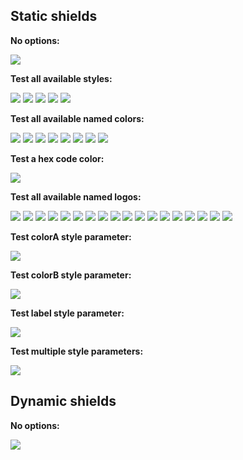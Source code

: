 Static shields
--------------

**No options:**

![](http://img.shields.io/badge/py-shields-lightgrey.svg)

**Test all available styles:**

![](http://img.shields.io/badge/style-plastic-lightgrey.svg?style=plastic)
![](http://img.shields.io/badge/style-flat-lightgrey.svg?style=flat)
![](http://img.shields.io/badge/style-flat--square-lightgrey.svg?style=flat-square)
![](http://img.shields.io/badge/style-for--the--badge-lightgrey.svg?style=for-the-badge)
![](http://img.shields.io/badge/style-social-lightgrey.svg?style=social)

**Test all available named colors:**

![](http://img.shields.io/badge/color-brightgreen-brightgreen.svg)
![](http://img.shields.io/badge/color-green-green.svg)
![](http://img.shields.io/badge/color-yellowgreen-yellowgreen.svg)
![](http://img.shields.io/badge/color-yellow-yellow.svg)
![](http://img.shields.io/badge/color-orange-orange.svg)
![](http://img.shields.io/badge/color-red-red.svg)
![](http://img.shields.io/badge/color-lightgrey-lightgrey.svg)
![](http://img.shields.io/badge/color-blue-blue.svg)

**Test a hex code color:**

![](http://img.shields.io/badge/hex-FF00FF-FF00FF.svg)

**Test all available named logos:**

![](http://img.shields.io/badge/logo-appveyor-lightgrey.svg?logo=appveyor)
![](http://img.shields.io/badge/logo-bitcoin-lightgrey.svg?logo=bitcoin)
![](http://img.shields.io/badge/logo-bithound-lightgrey.svg?logo=bithound)
![](http://img.shields.io/badge/logo-discord-lightgrey.svg?logo=discord)
![](http://img.shields.io/badge/logo-dockbit-lightgrey.svg?logo=dockbit)
![](http://img.shields.io/badge/logo-eclipse-lightgrey.svg?logo=eclipse)
![](http://img.shields.io/badge/logo-github-lightgrey.svg?logo=github)
![](http://img.shields.io/badge/logo-gitter--white-lightgrey.svg?logo=gitter-white)
![](http://img.shields.io/badge/logo-gratipay-lightgrey.svg?logo=gratipay)
![](http://img.shields.io/badge/logo-paypal-lightgrey.svg?logo=paypal)
![](http://img.shields.io/badge/logo-postgresql-lightgrey.svg?logo=postgresql)
![](http://img.shields.io/badge/logo-scrutinizer-lightgrey.svg?logo=scrutinizer)
![](http://img.shields.io/badge/logo-slack-lightgrey.svg?logo=slack)
![](http://img.shields.io/badge/logo-sourcegraph-lightgrey.svg?logo=sourcegraph)
![](http://img.shields.io/badge/logo-telegram-lightgrey.svg?logo=telegram)
![](http://img.shields.io/badge/logo-tfs-lightgrey.svg?logo=tfs)
![](http://img.shields.io/badge/logo-travis-lightgrey.svg?logo=travis)
![](http://img.shields.io/badge/logo-twitter-lightgrey.svg?logo=twitter)

**Test colorA style parameter:**

![](http://img.shields.io/badge/color-a-lightgrey.svg?colorA=FF00FF)

**Test colorB style parameter:**

![](http://img.shields.io/badge/color-b-lightgrey.svg?colorB=FF00FF)

**Test label style parameter:**

![](http://img.shields.io/badge/foo-bar-lightgrey.svg?label=label)

**Test multiple style parameters:**

![](http://img.shields.io/badge/git-hub-lightgrey.svg?label=bar&logo=github&colorA=FF00FF&colorB=FF00FF)

Dynamic shields
---------------

**No options:**

![](https://img.shields.io/badge/dynamic/json.svg?uri=https://raw.githubusercontent.com/Riptide00/PyShields/master/test.json&label=pyshields&query=$.version&colorB=lightgrey)